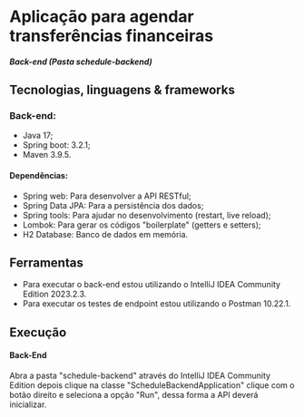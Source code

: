 # Aplicação para agendar transferências financeiras

##### Back-end (Pasta schedule-backend)

## Tecnologias, linguagens & frameworks

 ### Back-end:
 
- Java 17;
- Spring boot: 3.2.1;
- Maven 3.9.5.

 #### Dependências:

- Spring web: Para desenvolver a API RESTful;
- Spring Data JPA: Para a persistência dos dados;
- Spring tools: Para ajudar no desenvolvimento (restart, live reload);
- Lombok: Para gerar os códigos "boilerplate" (getters e setters);
- H2 Database: Banco de dados em memória.
  

## Ferramentas

- Para executar o back-end estou utilizando o IntelliJ IDEA Community Edition 2023.2.3.
- Para executar os testes de endpoint estou utilizando o Postman 10.22.1.

 ## Execução
 
 #### Back-End
 
 Abra a pasta "schedule-backend" através do IntelliJ IDEA Community Edition depois clique na classe "ScheduleBackendApplication" clique com o botão direito e seleciona a opção "Run", dessa forma a API deverá inicializar.
